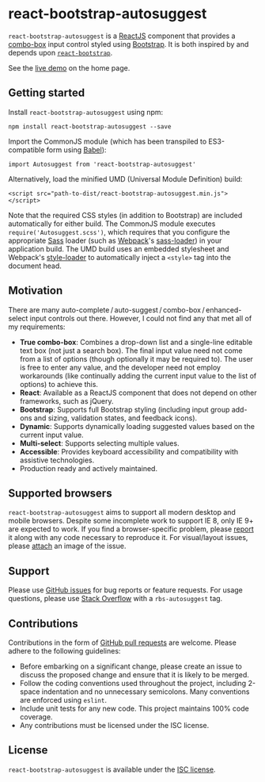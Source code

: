 # react-bootstrap-autosuggest

`react-bootstrap-autosuggest` is a [ReactJS](https://facebook.github.io/react/) component that provides a [combo-box](https://en.wikipedia.org/wiki/Combo_box) input control styled using [Bootstrap](http://getbootstrap.com/). It is both inspired by and depends upon [`react-bootstrap`](https://react-bootstrap.github.io/).

See the [live demo](https://affinipay.github.io/react-bootstrap-autosuggest/) on the home page.

## Getting started

Install `react-bootstrap-autosuggest` using npm:

    npm install react-bootstrap-autosuggest --save

Import the CommonJS module (which has been transpiled to ES3-compatible form using [Babel](https://babeljs.io/)):

    import Autosuggest from 'react-bootstrap-autosuggest'

Alternatively, load the minified UMD (Universal Module Definition) build:

    <script src="path-to-dist/react-bootstrap-autosuggest.min.js"></script>

Note that the required CSS styles (in addition to Bootstrap) are included automatically for either build. The CommonJS module executes `require('Autosuggest.scss')`, which requires that you configure the appropriate [Sass](http://sass-lang.com/) loader (such as [Webpack](https://webpack.github.io/)'s [sass-loader](https://github.com/jtangelder/sass-loader)) in your application build. The UMD build uses an embedded stylesheet and Webpack's [style-loader](https://github.com/webpack/style-loader) to automatically inject a `<style>` tag into the document head.

## Motivation

There are many auto-complete&thinsp;/&thinsp;auto-suggest&thinsp;/&thinsp;combo-box&thinsp;/&thinsp;enhanced-select input controls out there. However, I could not find any that met all of my requirements:

* **True combo-box**: Combines a drop-down list and a single-line editable text box (not just a search box). The final input value need not come from a list of options (though optionally it may be required to). The user is free to enter any value, and the developer need not employ workarounds (like continually adding the current input value to the list of options) to achieve this.
* **React**: Available as a ReactJS component that does not depend on other frameworks, such as jQuery.
* **Bootstrap**: Supports full Bootstrap styling (including input group add-ons and sizing, validation states, and feedback icons).
* **Dynamic**: Supports dynamically loading suggested values based on the current input value.
* **Multi-select**: Supports selecting multiple values.
* **Accessible**: Provides keyboard accessibility and compatibility with assistive technologies.
* Production ready and actively maintained.

## Supported browsers

`react-bootstrap-autosuggest` aims to support all modern desktop and mobile browsers. Despite some incomplete work to support IE 8, only IE 9+ are expected to work. If you find a browser-specific problem, please [report](https://github.com/affinipay/react-bootstrap-autosuggest/issues/new) it along with any code necessary to reproduce it. For visual/layout issues, please [attach](https://help.github.com/articles/file-attachments-on-issues-and-pull-requests/) an image of the issue.

## Support

Please use [GitHub issues](https://github.com/affinipay/react-bootstrap-autosuggest/issues) for bug reports or feature requests. For usage questions, please use [Stack Overflow](http://stackoverflow.com/questions/tagged/rbs-autosuggest) with a `rbs-autosuggest` tag.

## Contributions

Contributions in the form of [GitHub pull requests](https://github.com/affinipay/react-bootstrap-autosuggest/pulls) are welcome. Please adhere to the following guidelines:

* Before embarking on a significant change, please create an issue to discuss the proposed change and ensure that it is likely to be merged.
* Follow the coding conventions used throughout the project, including 2-space indentation and no unnecessary semicolons. Many conventions are enforced using `eslint`.
* Include unit tests for any new code. This project maintains 100% code coverage.
* Any contributions must be licensed under the ISC license.

## License

`react-bootstrap-autosuggest` is available under the [ISC license](LICENSE).
